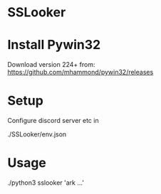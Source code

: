 # SSLooker

# Install Pywin32
Download version 224+ from: https://github.com/mhammond/pywin32/releases

# Setup

Configure discord server etc in

./SSLooker/env.json

# Usage

./python3 sslooker 'ark ...'
